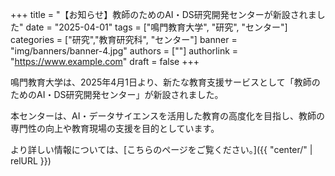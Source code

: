 +++
title = "【お知らせ】教師のためのAI・DS研究開発センターが新設されました"
date = "2025-04-01"
tags = ["鳴門教育大学", "研究", "センター"]
categories = ["研究","教育研究科", "センター"]
banner = "img/banners/banner-4.jpg"
authors = [""]
authorlink = "https://www.example.com"
draft = false
+++

鳴門教育大学は、2025年4月1日より、新たな教育支援サービスとして「教師のためのAI・DS研究開発センター」が新設されました。

本センターは、AI・データサイエンスを活用した教育の高度化を目指し、教師の専門性の向上や教育現場の支援を目的としています。

より詳しい情報については、[こちらのページをご覧ください。]({{ "center/" | relURL }})